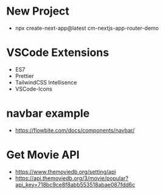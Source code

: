 # New Project

- npx create-next-app@latest cm-nextjs-app-router-demo

# VSCode Extensions

- ES7
- Prettier
- TailwindCSS Intellisence
- VSCode-Icons

# navbar example

- https://flowbite.com/docs/components/navbar/

# Get Movie API

- https://www.themoviedb.org/setting/api
- https://api.themoviedb.org/3/movie/popular?api_key=718bc9ce8f8abb553518abae087fdd6c